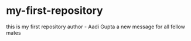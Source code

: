 # my-first-repository
this is my first repository
author - Aadi Gupta
a new message for all fellow mates
